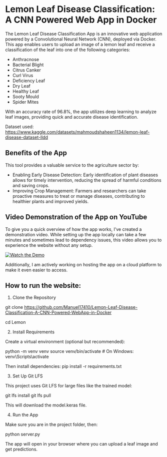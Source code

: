 # Lemon Leaf Disease Classification: A CNN Powered Web App in Docker

The Lemon Leaf Disease Classification App is an innovative web application powered by a Convolutional Neural Network (CNN), deployed via Docker. This app enables users to upload an image of a lemon leaf and receive a classification of the leaf into one of the following categories:
* Anthracnose
* Bacterial Blight
* Citrus Canker
* Curl Virus
* Deficiency Leaf
* Dry Leaf
* Healthy Leaf
* Sooty Mould
* Spider Mites

With an accuracy rate of 96.8%, the app utilizes deep learning to analyze leaf images, providing quick and accurate disease identification.

Dataset used: https://www.kaggle.com/datasets/mahmoudshaheen1134/lemon-leaf-disease-dataset-lldd

## Benefits of the App

This tool provides a valuable service to the agriculture sector by:

* Enabling Early Disease Detection: Early identification of plant diseases allows for timely intervention, reducing the spread of harmful conditions and saving crops.
* Improving Crop Management: Farmers and researchers can take proactive measures to treat or manage diseases, contributing to healthier plants and improved yields.

 ## Video Demonstration of the App on YouTube

To give you a quick overview of how the app works, I’ve created a demonstration video. While setting up the app locally can take a few minutes and sometimes lead to dependency issues, this video allows you to experience the website without any setup.

[![Watch the Demo](https://img.youtube.com/vi/UfOb0P7XKpI/0.jpg)](https://www.youtube.com/watch?v=UfOb0P7XKpI)

Additionally, I am actively working on hosting the app on a cloud platform to make it even easier to access. 

## How to run the website:

1. Clone the Repository
   
git clone https://github.com/Manuel17410/Lemon-Leaf-Disease-Classification-A-CNN-Powered-WebApp-in-Docker

cd Lemon

2. Install Requirements

Create a virtual environment (optional but recommended):

python -m venv venv
source venv/bin/activate  # On Windows: venv\Scripts\activate

Then install dependencies:
pip install -r requirements.txt

3. Set Up Git LFS

This project uses Git LFS for large files like the trained model:

git lfs install
git lfs pull

This will download the model.keras file.

4. Run the App

Make sure you are in the project folder, then:

python server.py

The app will open in your browser where you can upload a leaf image and get predictions.

